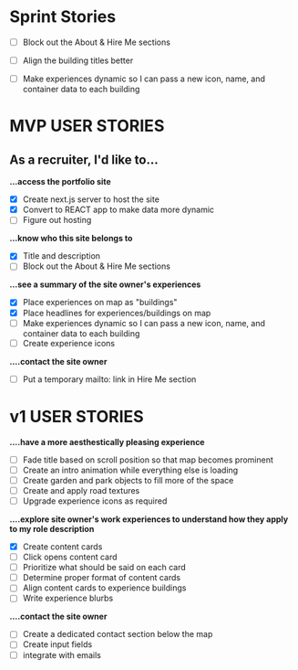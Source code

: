 # Sprint Stories
- [ ] Block out the About & Hire Me sections
- [ ] Align the building titles better
- [ ] Make experiences dynamic so I can pass a new icon, name, and container data to each building


# MVP USER STORIES
## As a recruiter, I'd like to...
**...access the portfolio site**
- [x] Create next.js server to host the site
- [x] Convert to REACT app to make data more dynamic
- [ ] Figure out hosting

**...know who this site belongs to** 
- [x] Title and description
- [ ] Block out the About & Hire Me sections

**...see a summary of the site owner's experiences**
- [x] Place experiences on map as "buildings"
- [x] Place headlines for experiences/buildings on map
- [ ] Make experiences dynamic so I can pass a new icon, name, and container data to each building
- [ ] Create experience icons

**....contact the site owner**
- [ ] Put a temporary mailto: link in Hire Me section


# v1 USER STORIES
**....have a more aesthestically pleasing experience**
- [ ] Fade title based on scroll position so that map becomes prominent
- [ ] Create an intro animation while everything else is loading
- [ ] Create garden and park objects to fill more of the space
- [ ] Create and apply road textures
- [ ] Upgrade experience icons as required

**....explore site owner's work experiences to understand how they apply to my role description**
- [x] Create content cards
- [ ] Click opens content card
- [ ] Prioritize what should be said on each card
- [ ] Determine proper format of content cards 
- [ ] Align content cards to experience buildings
- [ ] Write experience blurbs

**....contact the site owner**
- [ ] Create a dedicated contact section below the map
- [ ] Create input fields
- [ ] integrate with emails